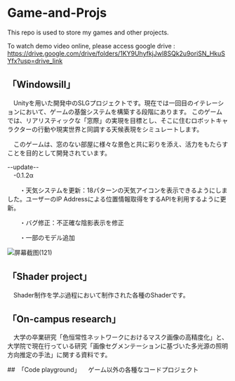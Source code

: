 # Game-and-Projs
This repo is used to store my games and other projects.

To watch demo video online, please access google drive : https://drive.google.com/drive/folders/1KY9UhyfkjJwl8SQk2u9oriSN_HkuSYfx?usp=drive_link 

## 「Windowsill」
　Unityを用いた開発中のSLGプロジェクトです。現在では一回目のイテレーションにおいて、ゲームの基盤システムを構築する段階にあります。
このゲームでは、リアリスティックな「窓際」の実現を目標とし、そこに住むロボットキャラクターの行動や現実世界と同調する天候表現をシミュレートします。
 
　このゲームは、窓のない部屋に様々な景色と共に彩りを添え、活力をもたらすことを目的として開発されています。

--update--   
　-0.1.2α
 
　　・天気システムを更新：18パターンの天気アイコンを表示できるようにしました。ユーザーのIP Addressによる位置情報取得をするAPIを利用するように更新。
  
　　・バグ修正：不正確な陰影表示を修正

 　　・一部のモデル追加
   
  ![屏幕截图(121)](https://github.com/martin-joe-1998/Game-and-Projs/assets/149871657/e0a4201b-0864-4aba-8628-31eb95299b2a)

## 「Shader project」
　Shader制作を学ぶ過程において制作された各種のShaderです。

## 「On-campus research」
　大学の卒業研究「色恒常性ネットワークにおけるマスク画像の高精度化」と、大学院で現在行っている研究「画像セグメンテーションに基づいた多光源の照明方向推定の手法」に関する資料です。

##　「Code playground」
　ゲーム以外の各種なコードプロジェクト

